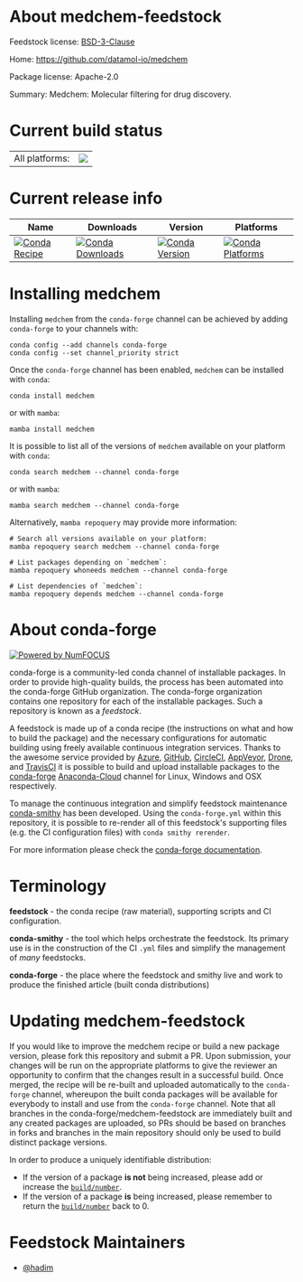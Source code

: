 About medchem-feedstock
=======================

Feedstock license: [BSD-3-Clause](https://github.com/conda-forge/medchem-feedstock/blob/main/LICENSE.txt)

Home: https://github.com/datamol-io/medchem

Package license: Apache-2.0

Summary: Medchem: Molecular filtering for drug discovery.

Current build status
====================


<table><tr><td>All platforms:</td>
    <td>
      <a href="https://dev.azure.com/conda-forge/feedstock-builds/_build/latest?definitionId=20416&branchName=main">
        <img src="https://dev.azure.com/conda-forge/feedstock-builds/_apis/build/status/medchem-feedstock?branchName=main">
      </a>
    </td>
  </tr>
</table>

Current release info
====================

| Name | Downloads | Version | Platforms |
| --- | --- | --- | --- |
| [![Conda Recipe](https://img.shields.io/badge/recipe-medchem-green.svg)](https://anaconda.org/conda-forge/medchem) | [![Conda Downloads](https://img.shields.io/conda/dn/conda-forge/medchem.svg)](https://anaconda.org/conda-forge/medchem) | [![Conda Version](https://img.shields.io/conda/vn/conda-forge/medchem.svg)](https://anaconda.org/conda-forge/medchem) | [![Conda Platforms](https://img.shields.io/conda/pn/conda-forge/medchem.svg)](https://anaconda.org/conda-forge/medchem) |

Installing medchem
==================

Installing `medchem` from the `conda-forge` channel can be achieved by adding `conda-forge` to your channels with:

```
conda config --add channels conda-forge
conda config --set channel_priority strict
```

Once the `conda-forge` channel has been enabled, `medchem` can be installed with `conda`:

```
conda install medchem
```

or with `mamba`:

```
mamba install medchem
```

It is possible to list all of the versions of `medchem` available on your platform with `conda`:

```
conda search medchem --channel conda-forge
```

or with `mamba`:

```
mamba search medchem --channel conda-forge
```

Alternatively, `mamba repoquery` may provide more information:

```
# Search all versions available on your platform:
mamba repoquery search medchem --channel conda-forge

# List packages depending on `medchem`:
mamba repoquery whoneeds medchem --channel conda-forge

# List dependencies of `medchem`:
mamba repoquery depends medchem --channel conda-forge
```


About conda-forge
=================

[![Powered by
NumFOCUS](https://img.shields.io/badge/powered%20by-NumFOCUS-orange.svg?style=flat&colorA=E1523D&colorB=007D8A)](https://numfocus.org)

conda-forge is a community-led conda channel of installable packages.
In order to provide high-quality builds, the process has been automated into the
conda-forge GitHub organization. The conda-forge organization contains one repository
for each of the installable packages. Such a repository is known as a *feedstock*.

A feedstock is made up of a conda recipe (the instructions on what and how to build
the package) and the necessary configurations for automatic building using freely
available continuous integration services. Thanks to the awesome service provided by
[Azure](https://azure.microsoft.com/en-us/services/devops/), [GitHub](https://github.com/),
[CircleCI](https://circleci.com/), [AppVeyor](https://www.appveyor.com/),
[Drone](https://cloud.drone.io/welcome), and [TravisCI](https://travis-ci.com/)
it is possible to build and upload installable packages to the
[conda-forge](https://anaconda.org/conda-forge) [Anaconda-Cloud](https://anaconda.org/)
channel for Linux, Windows and OSX respectively.

To manage the continuous integration and simplify feedstock maintenance
[conda-smithy](https://github.com/conda-forge/conda-smithy) has been developed.
Using the ``conda-forge.yml`` within this repository, it is possible to re-render all of
this feedstock's supporting files (e.g. the CI configuration files) with ``conda smithy rerender``.

For more information please check the [conda-forge documentation](https://conda-forge.org/docs/).

Terminology
===========

**feedstock** - the conda recipe (raw material), supporting scripts and CI configuration.

**conda-smithy** - the tool which helps orchestrate the feedstock.
                   Its primary use is in the construction of the CI ``.yml`` files
                   and simplify the management of *many* feedstocks.

**conda-forge** - the place where the feedstock and smithy live and work to
                  produce the finished article (built conda distributions)


Updating medchem-feedstock
==========================

If you would like to improve the medchem recipe or build a new
package version, please fork this repository and submit a PR. Upon submission,
your changes will be run on the appropriate platforms to give the reviewer an
opportunity to confirm that the changes result in a successful build. Once
merged, the recipe will be re-built and uploaded automatically to the
`conda-forge` channel, whereupon the built conda packages will be available for
everybody to install and use from the `conda-forge` channel.
Note that all branches in the conda-forge/medchem-feedstock are
immediately built and any created packages are uploaded, so PRs should be based
on branches in forks and branches in the main repository should only be used to
build distinct package versions.

In order to produce a uniquely identifiable distribution:
 * If the version of a package **is not** being increased, please add or increase
   the [``build/number``](https://docs.conda.io/projects/conda-build/en/latest/resources/define-metadata.html#build-number-and-string).
 * If the version of a package **is** being increased, please remember to return
   the [``build/number``](https://docs.conda.io/projects/conda-build/en/latest/resources/define-metadata.html#build-number-and-string)
   back to 0.

Feedstock Maintainers
=====================

* [@hadim](https://github.com/hadim/)

